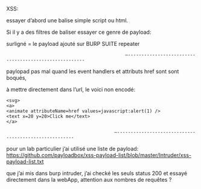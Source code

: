XSS: 

essayer d’abord une balise simple script ou html.

Si il y a des filtres de baliser essayer ce genre de payload:


surligné = le payload ajouté sur BURP SUITE repeater

		                                    	—------------------------------------------------------
paylopad pas mal quand les event handlers et attributs href sont sont boqués,


à mettre directement dans l’url, le voici non encodé: 

```
<svg>
<a>
<animate attributeName=href values=javascript:alert(1) />
<text x=20 y=20>Click me</text>
</a> 

```

                                        	—------------------------------------------------------

pour un lab particulier j’ai utilisé une liste de payload: https://github.com/payloadbox/xss-payload-list/blob/master/Intruder/xss-payload-list.txt

que j’ai mis dans burp intruder, j’ai checké les seuls status 200 et essayé directement dans la webApp, attention aux nombres de requêtes ? 